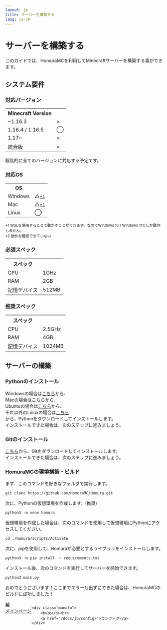 ```yaml
---
layout: jp
title: サーバーを構築する
lang: ja-JP
---
```

# サーバーを構築する
このガイドでは、HomuraMCを利用してMinecraftサーバーを構築する事ができます。
## システム要件
### 対応バージョン
<table class="table table-striped">
	<tr>
		<th scope="col">Minecraft Version</th>
		<th scope="col"></th>
	</tr>
	<tr>
		<td>~1.16.3</td>
		<td>×</td>
	</tr>
	<tr>
		<td>1.16.4 / 1.16.5</td>
		<td>◯</td>
	</tr>
	<tr>
		<td>1.17~</td>
		<td>×</td>
	</tr>
	<tr>
		<td>統合版</td>
		<td>×</td>
	</tr>
</table>

段階的に全てのバージョンに対応する予定です。

### 対応OS
<table class="table table-striped">
	<tr>
		<th scope="col">OS</th>
		<th scope="col"></th>
	</tr>
	<tr>
		<td>Windows</td>
		<td>△<a href="#sys-ok-1"><small>*1</small></a></td>
	</tr>
	<tr>
		<td>Mac</td>
		<td>△<a href="#sys-ok-2"><small>*1</small></a></td>
	</tr>
	<tr>
		<td>Linux</td>
		<td>◯</td>
	</tr>
</table>

<a id="sys-ok-1"></a><small>*1 WSLを使用することで動かすことができます。なのでWindows 10 / Windows 11でしか動作しません。</small><br>
<a id="sys-ok-2"></a><small>*2 動作を確認できていない</small>

### 必須スペック
<table class="table table-striped">
	<tr>
		<th scope="col">スペック</th>
		<th scope="col"></th>
	</tr>
	<tr>
		<td>CPU</td>
		<td>1GHz</td>
	</tr>
	<tr>
		<td>RAM</td>
		<td>2GB</td>
	</tr>
	<tr>
		<td>記憶デバイス</td>
		<td>512MB</td>
	</tr>
</table>

### 推奨スペック
<table class="table table-striped">
	<tr>
		<th scope="col">スペック</th>
		<th scope="col"></th>
	</tr>
	<tr>
		<td>CPU</td>
		<td>2.5GHz</td>
	</tr>
	<tr>
		<td>RAM</td>
		<td>4GB</td>
	</tr>
	<tr>
		<td>記憶デバイス</td>
		<td>1024MB</td>
	</tr>
</table>

## サーバーの構築
### Pythonのインストール
Windowsの場合は[こちら](https://www.python.org/downloads/windows/)から、  
Macの場合は[こちら](https://www.python.org/downloads/macos/)から、  
Ubuntuの場合は[こちら](https://www.python.jp/install/ubuntu/index.html)から、  
それ以外のLinuxの場合は[こちら](https://www.python.jp/install/centos/index.html)  
から、Pythonをダウンロードしてインストールします。  
インストールできた場合は、次のステップに進みましょう。

### Gitのインストール
[こちら](https://git-scm.com/downloads)から、Gitをダウンロードしてインストールします。  
インストールできた場合は、次のステップに進みましょう。

### HomuraMCの環境構築・ビルド
まず、このコマンドを好きなフォルダで実行します。
```
git clone https://github.com/HomuraMC/Homura.git
```
次に、Pythonの仮想環境を作成します。(推奨)
```
python3 -m venv homura
```
仮想環境を作成した場合は、次のコマンドを使用して仮想環境にPythonにアクセスしてください。
```
cd ./homura/scripts/Activate
```
次に、pipを使用して、Homuraが必要とするライブラリをインストールします。  
```
python3 -m pip install -r requirements.txt
```
インストール後、次のコマンドを実行してサーバーを開始できます。  
```
python3 main.py
```
おめでとうございます！ここまでエラーも出ずにできた場合は、HomuraMCのビルドに成功しました！  
  
<div style="display: flex;">
	<div class="maeato">
		<b>前</b><br>
		<a href="/docs/jp/">メインページ</a>
	</div>

	<div class="maeato">
		<b>次</b><br>
		<a href="/docs/jp/config/">コンフィグ</a>
	</div>
</div>